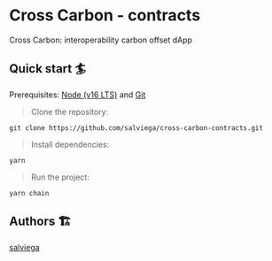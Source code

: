 # Cross Carbon - contracts

Cross Carbon: interoperability carbon offset dApp

## Quick start 🏄

Prerequisites: [Node (v16 LTS)](https://nodejs.org/en/download/) and [Git](https://git-scm.com/downloads)

> Clone the repository:

```
git clone https://github.com/salviega/cross-carbon-contracts.git
```

> Install dependencies:

```
yarn
```

> Run the project:

```
yarn chain
```

## Authors 🏗

[salviega](https://github.com/salviega)

